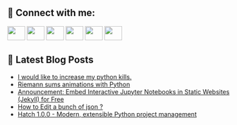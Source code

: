 ## 🔎 Connect with me:
[<img height="32" width="40" src="https://cdn.jsdelivr.net/npm/simple-icons@v5/icons/telegram.svg" />](https://t.me/bullbesh)
[<img height="32" width="40" src="https://cdn.jsdelivr.net/npm/simple-icons@v5/icons/vk.svg" />](https://vk.com/bullbesh)
[<img height="32" width="40" src="https://cdn.jsdelivr.net/npm/simple-icons@v5/icons/twitter.svg" />](https://twitter.com/bullbesh1)
[<img height="32" width="40" src="https://cdn.jsdelivr.net/npm/simple-icons@v5/icons/instagram.svg" />](https://www.instagram.com/bullbesh)
[<img height="32" width="40" src="https://cdn.jsdelivr.net/npm/simple-icons@v5/icons/reddit.svg" />](https://www.reddit.com/user/bullbesh)
[<img height="32" width="40" src="https://cdn.jsdelivr.net/npm/simple-icons@v5/icons/youtube.svg" />](https://www.youtube.com/channel/UCtfjRs6uzgq5mfm8S06WTcg)

## 📕 Latest Blog Posts
<!-- BLOG-POST-LIST:START -->
- [I would like to increase my python kills.](https://www.reddit.com/r/Python/comments/udujsc/i_would_like_to_increase_my_python_kills/)
- [Riemann sums animations with Python](https://www.reddit.com/r/Python/comments/udt7f3/riemann_sums_animations_with_python/)
- [Announcement: Embed Interactive Jupyter Notebooks in Static Websites &lpar;Jekyll&rpar; for Free](https://www.reddit.com/r/Python/comments/udt0qs/announcement_embed_interactive_jupyter_notebooks/)
- [How to Edit a bunch of json ?](https://www.reddit.com/r/Python/comments/udrusf/how_to_edit_a_bunch_of_json/)
- [Hatch 1.0.0 - Modern, extensible Python project management](https://www.reddit.com/r/Python/comments/udpzri/hatch_100_modern_extensible_python_project/)
<!-- BLOG-POST-LIST:END -->
